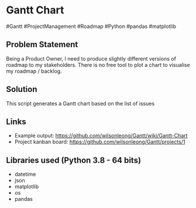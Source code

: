 # Gantt Chart

#Gantt #ProjectManagement #Roadmap
#Python #pandas #matplotlib

## Problem Statement
Being a Product Owner, I need to produce slightly different versions of roadmap to my stakeholders. There is no free tool to plot a chart to visualise my roadmap / backlog.

## Solution
This script generates a Gantt chart based on the list of issues

## Links
* Example output: https://github.com/wilsonleong/Gantt/wiki/Gantt-Chart
* Project kanban board: https://github.com/wilsonleong/Gantt/projects/1

## Libraries used (Python 3.8 - 64 bits)
* datetime
* json
* matplotlib
* os
* pandas
